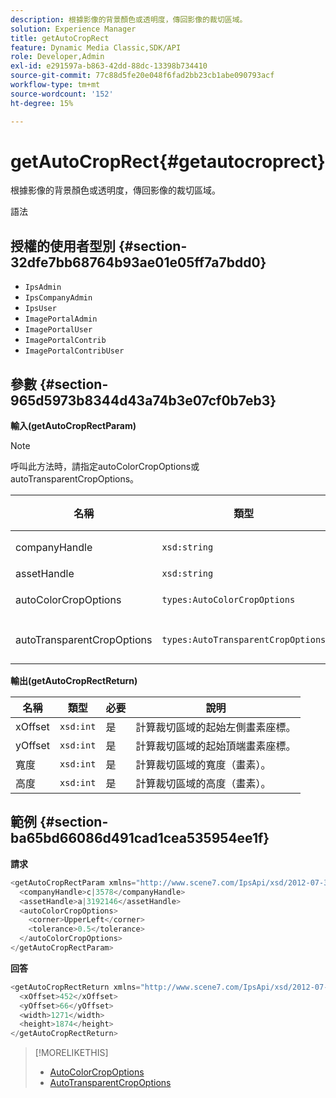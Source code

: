 ```yaml
---
description: 根據影像的背景顏色或透明度，傳回影像的裁切區域。
solution: Experience Manager
title: getAutoCropRect
feature: Dynamic Media Classic,SDK/API
role: Developer,Admin
exl-id: e291597a-b863-42dd-88dc-13398b734410
source-git-commit: 77c88d5fe20e048f6fad2bb23cb1abe090793acf
workflow-type: tm+mt
source-wordcount: '152'
ht-degree: 15%

---
```


# getAutoCropRect{#getautocroprect}

根據影像的背景顏色或透明度，傳回影像的裁切區域。

語法

## 授權的使用者型別 {#section-32dfe7bb68764b93ae01e05ff7a7bdd0}

* `IpsAdmin`
* `IpsCompanyAdmin`
* `IpsUser`
* `ImagePortalAdmin`
* `ImagePortalUser`
* `ImagePortalContrib`
* `ImagePortalContribUser`

## 參數 {#section-965d5973b8344d43a74b3e07cf0b7eb3}

**輸入(getAutoCropRectParam)**

>[!NOTE]
>
>呼叫此方法時，請指定autoColorCropOptions或autoTransparentCropOptions。

| 名稱 | 類型 | 必要 | 說明 |
|---|---|---|---|
| companyHandle | `xsd:string` | 是 | 擁有您要使用之資產的公司的控制代碼。 |
| assetHandle | `xsd:string` | 是 | 您要使用之資產的控點。 |
| autoColorCropOptions | `types:AutoColorCropOptions` | 否 | 根據顏色計算裁切矩形。 另請參閱 [AutoColorCropOptions](../../../types/c-data-types/r-auto-color-crop-options.md#reference-976c3a1f8e47473cae016a4e9e09e4a6). |
| autoTransparentCropOptions | `types:AutoTransparentCropOptions` | 否 | 根據透明度計算裁切矩形。 另請參閱 [AutoTransparentCropOptions](../../../types/c-data-types/r-auto-transparent-crop-options.md#reference-f4460b3bdf814f4c85e4f097ea4e6e2b). |

**輸出(getAutoCropRectReturn)**

| 名稱 | 類型 | 必要 | 說明 |
|---|---|---|---|
| xOffset | `xsd:int` | 是 | 計算裁切區域的起始左側畫素座標。 |
| yOffset | `xsd:int` | 是 | 計算裁切區域的起始頂端畫素座標。 |
| 寬度 | `xsd:int` | 是 | 計算裁切區域的寬度（畫素）。 |
| 高度 | `xsd:int` | 是 | 計算裁切區域的高度（畫素）。 |

## 範例 {#section-ba65bd66086d491cad1cea535954ee1f}

**請求**

```java
<getAutoCropRectParam xmlns="http://www.scene7.com/IpsApi/xsd/2012-07-31-beta">
  <companyHandle>c|3578</companyHandle>
  <assetHandle>a|3192146</assetHandle>
  <autoColorCropOptions>
    <corner>UpperLeft</corner>
    <tolerance>0.5</tolerance>
  </autoColorCropOptions>
</getAutoCropRectParam>
```

**回答**

```java
<getAutoCropRectReturn xmlns="http://www.scene7.com/IpsApi/xsd/2012-07-31-beta">
  <xOffset>452</xOffset>
  <yOffset>66</yOffset>
  <width>1271</width>
  <height>1874</height>
</getAutoCropRectReturn>
```

>[!MORELIKETHIS]
>
>* [AutoColorCropOptions](../../../types/c-data-types/r-auto-color-crop-options.md#reference-976c3a1f8e47473cae016a4e9e09e4a6)
>* [AutoTransparentCropOptions](../../../types/c-data-types/r-auto-transparent-crop-options.md#reference-f4460b3bdf814f4c85e4f097ea4e6e2b)

